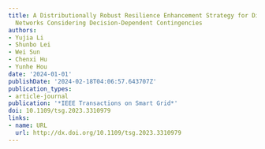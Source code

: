 ```yaml
---
title: A Distributionally Robust Resilience Enhancement Strategy for Distribution
  Networks Considering Decision-Dependent Contingencies
authors:
- Yujia Li
- Shunbo Lei
- Wei Sun
- Chenxi Hu
- Yunhe Hou
date: '2024-01-01'
publishDate: '2024-02-18T04:06:57.643707Z'
publication_types:
- article-journal
publication: '*IEEE Transactions on Smart Grid*'
doi: 10.1109/tsg.2023.3310979
links:
- name: URL
  url: http://dx.doi.org/10.1109/tsg.2023.3310979
---
```

